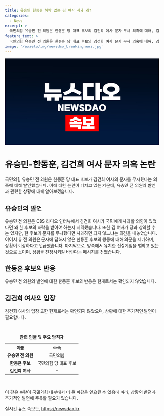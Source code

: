 ```yaml
---
title: 유승민 한동훈 허락 없는 김 여사 사과 왜?
categories:
  - News
excerpt: >
  국민의힘 유승민 전 의원은 한동훈 당 대표 후보의 김건희 여사 문자 무시 의혹에 대해, 김 여사가 사과 의향 있더라도 후보 허락 받아야 하는지 의문 제기하며, 서로 진실게임 자제해야 한다고 언급했습니다. 후보도 문자 무시 이상하다고 지적하며, 양쪽에서 유치한 논쟁 자제해야 한다고 요청했습니다.
feature_text: >
  국민의힘 유승민 전 의원은 한동훈 당 대표 후보의 김건희 여사 문자 무시 의혹에 대해, 김 여사가 사과 의향 있더라도 후보 허락 받아야 하는지 의문 제기하며, 서로 진실게임 자제해야 한다고 언급했습니다. 후보도 문자 무시 이상하다고 지적하며, 양쪽에서 유치한 논쟁 자제해야 한다고 요청했습니다.
image: '/assets/img/newsdao_breakingnews.jpg'
---
```


<p><img src="/assets/img/newsdao_breakingnews.jpg" alt="ontimetimes 속보" /></p>

<h1>유승민-한동훈, 김건희 여사 문자 의혹 논란</h1>

<p>국민의힘 유승민 전 의원은 한동훈 당 대표 후보가 김건희 여사의 문자를 무시했다는 의혹에 대해 발언했습니다. 이에 대한 논란이 커지고 있는 가운데, 유승민 전 의원의 발언과 관련한 상황에 대해 알아보겠습니다. </p>

<h2>유승민의 발언</h2>

<p>유승민 전 의원은 CBS 라디오 인터뷰에서 김건희 여사가 국민에게 사과할 의향이 있었다면 왜 한 후보의 허락을 받아야 하는지 지적했습니다. 또한 김 여사가 당과 상의할 수는 있지만, 한 후보가 문자를 무시했다면 사과하면 되지 않느냐는 의견을 내놓았습니다. 이어서 유 전 의원은 문자에 답하지 않은 한동훈 후보의 행동에 대해 의문을 제기하며, 상황이 이상하다고 언급했습니다. 마지막으로, 양쪽에서 유치한 진실게임을 벌이고 있는 것으로 보이며, 상황을 진정시키길 바란다는 메시지를 전했습니다.</p>

<h2>한동훈 후보의 반응</h2>

<p>유승민 전 의원의 발언에 대한 한동훈 후보의 반응은 현재로서는 확인되지 않았습니다.</p>

<h2>김건희 여사의 입장</h2>

<p>김건희 여사의 입장 또한 현재로서는 확인되지 않았으며, 상황에 대한 추가적인 발언이 필요합니다.</p>

<p data-ke-size="size16">&nbsp;</p>

<table>
  <caption><b>관련 인물 및 주요 당직자</b></caption>
  <tr>
    <th style="text-align: center;">이름</th>
    <th style="text-align: center;">소속</th>
  </tr>
  <tr>
    <td style="text-align: center;"><b>유승민 전 의원</b></td>
    <td style="text-align: center;">국민의힘</td>
  </tr>
  <tr>
    <td style="text-align: center;"><b>한동훈 후보</b></td>
    <td style="text-align: center;">국민의힘 당 대표 후보</td>
  </tr>
  <tr>
    <td style="text-align: center;"><b>김건희 여사</b></td>
    <td style="text-align: center;">-</td>
  </tr>
</table>

<p data-ke-size="size16">&nbsp;</p>

<p>이 같은 논란이 국민의힘 내부에서 더 큰 파장을 일으킬 수 있음에 따라, 상황의 발전과 추가적인 발언에 주목할 필요가 있습니다.</p>
실시간 뉴스 속보는, <a href="https://newsdao.kr" rel="dofollow">https://newsdao.kr</a>


